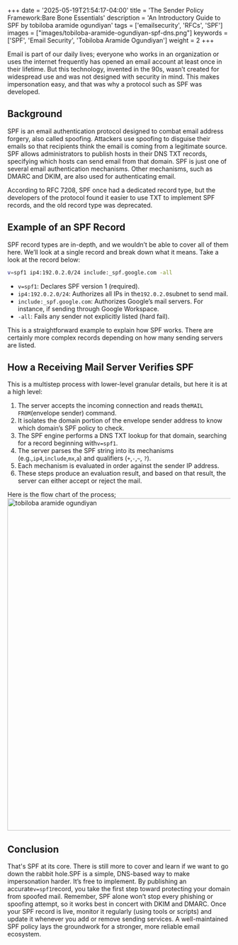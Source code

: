 +++
date = '2025-05-19T21:54:17-04:00'
title = 'The Sender Policy Framework:Bare Bone Essentials'
description = 'An Introductory Guide to SPF by tobiloba aramide ogundiyan'
tags = ['emailsecurity', 'RFCs', 'SPF']
images = ["images/tobiloba-aramide-ogundiyan-spf-dns.png"]
keywords = ['SPF', 'Email Security', 'Tobiloba Aramide Ogundiyan']
weight = 2
+++

Email is part of our daily lives; everyone who works in an organization or uses the internet frequently has opened an
email account at least once in their lifetime. But this technology, invented in the 90s, wasn’t created for widespread
use and was not designed with security in mind. This makes impersonation easy, and that was why a protocol such as SPF
was developed.

## Background

SPF is an email authentication protocol designed to combat email address forgery, also called spoofing. Attackers use
spoofing to disguise their emails so that recipients think the email is coming from a legitimate source. SPF allows
administrators to publish hosts in their DNS TXT records, specifying which hosts can send email from that domain. SPF is
just one of several email authentication mechanisms. Other mechanisms, such as DMARC and DKIM, are also used for
authenticating email.

According to RFC 7208, SPF once had a dedicated record type, but the developers of the protocol found it easier to use
TXT to implement SPF records, and the old record type was deprecated.

## Example of an SPF Record

SPF record types are in-depth, and we wouldn’t be able to cover all of them here. We’ll look at a single record and
break down what it means. Take a look at the record below:

```sh
v=spf1 ip4:192.0.2.0/24 include:_spf.google.com -all
```

- `v=spf1`: Declares SPF version 1 (required).
- `ip4:192.0.2.0/24`: Authorizes all IPs in the`192.0.2.0`subnet to send mail.
- `include:_spf.google.com`: Authorizes Google’s mail servers. For instance, if sending through Google Workspace.
- `-all`: Fails any sender not explicitly listed (hard fail).

This is a straightforward example to explain how SPF works. There are certainly more complex records depending on how
many sending servers are listed.

## How a Receiving Mail Server Verifies SPF

This is a multistep process with lower-level granular details, but here it is at a high level:

1. The server accepts the incoming connection and reads the`MAIL FROM`(envelope sender) command.
2. It isolates the domain portion of the envelope sender address to know which domain’s SPF policy to check.
3. The SPF engine performs a DNS TXT lookup for that domain, searching for a record beginning with`v=spf1`.
4. The server parses the SPF string into its mechanisms (e.g.,`ip4`,`include`,`mx`,`a`) and qualifiers (`+`,`-`,`~`,
   `?`).
5. Each mechanism is evaluated in order against the sender IP address.
6. These steps produce an evaluation result, and based on that result, the server can either accept or reject the mail.

Here is the flow chart of the process;
<img src="/images/spf_tobiloba_aramide_ogundiyan.png" alt="tobiloba aramide ogundiyan" width="600" height="750" />

## Conclusion

That's SPF at its core.
There is still more to cover and learn if we want to go down the rabbit hole.SPF is a simple, DNS-based way to make
impersonation harder.
It’s free to implement.
By publishing an accurate`v=spf1`record, you take the first step toward protecting your domain from spoofed mail.
Remember, SPF alone won’t stop every phishing or spoofing attempt, so it works best in concert with DKIM and DMARC.
Once your SPF record is live,
monitor it regularly (using tools or scripts) and update it whenever you add or remove sending services.
A well-maintained SPF policy lays the groundwork for a stronger, more reliable email ecosystem.
